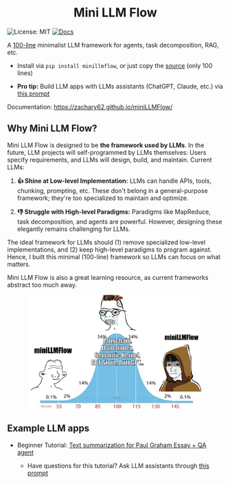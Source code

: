<h1 align="center">Mini LLM Flow</h1>

![License: MIT](https://img.shields.io/badge/License-MIT-yellow.svg)
[![Docs](https://img.shields.io/badge/docs-latest-blue)](https://zachary62.github.io/miniLLMFlow/)

A [100-line](minillmflow/__init__.py) minimalist LLM framework for agents, task decomposition, RAG, etc.

- Install via  ```pip install minillmflow```, or just copy the [source](minillmflow/__init__.py) (only 100 lines)

- **Pro tip:** Build LLM apps with LLMs assistants (ChatGPT, Claude, etc.) via [this prompt](assets/prompt)

Documentation: https://zachary62.github.io/miniLLMFlow/

## Why Mini LLM Flow?

Mini LLM Flow is designed to be **the framework used by LLMs**. In the future, LLM projects will self-programmed by LLMs themselves: Users specify requirements, and LLMs will design, build, and maintain. Current LLMs:

1. **👍 Shine at Low-level Implementation:**  LLMs can handle APIs, tools, chunking, prompting, etc. These don't belong in a general-purpose framework; they're too specialized to maintain and optimize.

2. **👎 Struggle with High-level Paradigms:** Paradigms like MapReduce, task decomposition, and agents are powerful. However, designing these elegantly remains challenging for LLMs.

The ideal framework for LLMs should (1) remove specialized low-level implementations, and (2) keep high-level paradigms to program against. Hence, I built this minimal (100-line) framework so LLMs can focus on what matters.  

Mini LLM Flow is also a great learning resource, as current frameworks abstract too much away.

<div align="center">
  <img src="/assets/minillmflow.jpg" width="400"/>
</div>

## Example LLM apps

- Beginner Tutorial: [Text summarization for Paul Graham Essay + QA agent](https://colab.research.google.com/github/zachary62/miniLLMFlow/blob/main/cookbook/demo.ipynb)

    - Have questions for this tutorial? Ask LLM assistants through [this prompt](https://chatgpt.com/share/676f16d2-7064-8000-b9d7-f6874346a6b5)
